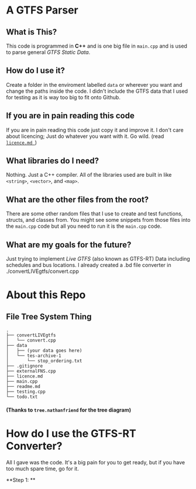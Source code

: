 # A GTFS Parser
## What is This?
This code is programmed in **C++** and is one big file in `main.cpp` and is used to parse general *GTFS Static Data*. 

## How do I use it?
Create a folder in the enviroment labelled `data` or wherever you want and change the paths inside the code. I didn't include the GTFS data that I used for testing as it is way too big to fit onto Github.

## If you are in pain reading this code
If you are in pain reading this code just copy it and improve it. I don't care about licencing; Just do whatever you want with it. Go wild. (read [`licence.md `](licence.md))

## What libraries do I need?
Nothing. Just a C++ compiler. All of the libraries used are built in like `<string>`, `<vector>`, and `<map>`.

## What are the other files from the root?
There are some other random files that I use to create and test functions, structs, and classes from. You might see some snippets from those files into the `main.cpp` code but all you need to run it is the `main.cpp` code.

## What are my goals for the future?
Just trying to implement *Live GTFS* (also known as GTFS-RT) Data including schedules and bus locations. I already created a .bd file converter in ./convertLIVEgtfs/convert.cpp

# About this Repo

## File Tree System Thing

```
.
├── convertLIVEgtfs
│   └── convert.cpp
├── data
│   ├── (your data goes here)
│   └── tes-archive-1
│       └── stop_ordering.txt
├── .gitignore
├── externalFNS.cpp
├── licence.md
├── main.cpp
├── readme.md
├── testing.cpp
└── todo.txt
```
#### (Thanks to `tree.nathanfriend` for the tree diagram)

# How do I use the GTFS-RT Converter?
All I gave was the code. It's a big pain for you to get ready, but if you have too much spare time, go for it.

**Step 1: ** 
